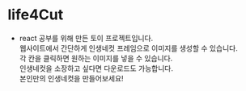 # life4Cut


* react 공부를 위해 만든 토이 프로젝트입니다.  
웹사이트에서 간단하게 인생네컷 프레임으로 이미지를 생성할 수 있습니다.  
각 칸을 클릭하면 원하는 이미지를 넣을 수 있습니다.  
인생네컷을 소장하고 싶다면 다운로드도 가능합니다.  
본인만의 인생네컷을 만들어보세요!  